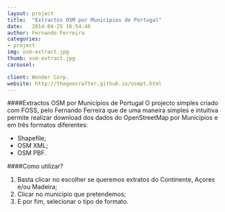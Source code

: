 ```yaml
---
layout: project
title:  "Extractos OSM por Municípios de Portugal"
date:   2014-04-25 16:54:46
author: Fernando Ferreira
categories:
- project
img: osm-extract.jpg
thumb: osm-extract.jpg
carousel:

client: Wonder Corp.
website: http://thegeocrafter.github.io/osmpt.html
---
```

####Extractos OSM por Municípios de Portugal
O projecto simples criado com FOSS, pelo Fernando Ferreira que de uma maneira simples e intuitiva permite realizar download dos dados do OpenStreetMap por Municípios e em três formatos diferentes:
* Shapefile;
* OSM XML;
* OSM PBF.

####Como utilizar?
1. Basta clicar no escolher se queremos extratos do Continente, Açores e/ou Madeira;
2. Clicar no municipio que pretendemos;
3. E por fim, selecionar o tipo de formato.